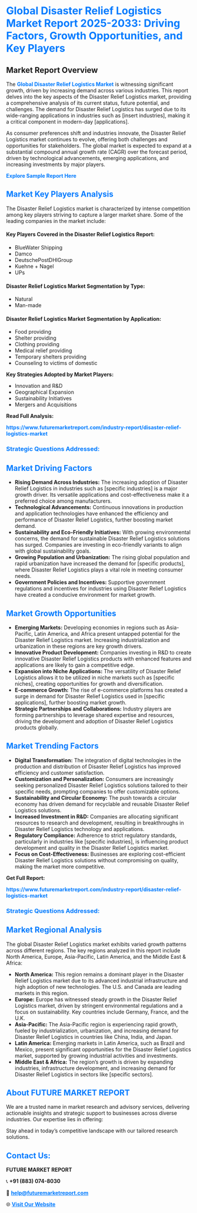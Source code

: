 <h1 style="color: #007BFF;">Global Disaster Relief Logistics Market Report 2025-2033: Driving Factors, Growth Opportunities, and Key Players</h1>

<section id="overview">
<h2>Market Report Overview</h2>
<p>The <a href="https://www.futuremarketreport.com/industry-report/disaster-relief-logistics-market" style="color: #007BFF; text-decoration: none;"><strong>Global Disaster Relief Logistics Market</strong></a> is witnessing significant growth, driven by increasing demand across various industries. This report delves into the key aspects of the Disaster Relief Logistics market, providing a comprehensive analysis of its current status, future potential, and challenges. The demand for Disaster Relief Logistics has surged due to its wide-ranging applications in industries such as [insert industries], making it a critical component in modern-day [applications].</p>
<p>As consumer preferences shift and industries innovate, the Disaster Relief Logistics market continues to evolve, offering both challenges and opportunities for stakeholders. The global market is expected to expand at a substantial compound annual growth rate (CAGR) over the forecast period, driven by technological advancements, emerging applications, and increasing investments by major players.</p>
</section>

<section id="overview">
<p><a href="https://www.futuremarketreport.com/request-sample/reportId=56781" style="color: #007BFF; text-decoration: none;"><strong>Explore Sample Report Here</strong></a></p>
</section>

<section id="key-players">
<h2 style="color: #007BFF;">Market Key Players Analysis</h2>
<p>The Disaster Relief Logistics market is characterized by intense competition among key players striving to capture a larger market share. Some of the leading companies in the market include:</p>
<h4>Key Players Covered in the Disaster Relief Logistics Report:</h4>
<ul><li>BlueWater Shipping</li><li>Damco</li><li>DeutschePostDHlGroup</li><li>Kuehne + Nagel</li><li>UPs</li></ul>
<h4>Disaster Relief Logistics Market Segmentation by Type:</h4>
<ul><li>Natural</li><li>Man-made</li></ul>

<h4>Disaster Relief Logistics Market Segmentation by Application:</h4>
<ul><li>Food providing</li><li>Shelter providing</li><li>Clothing providing</li><li>Medical relief providing</li><li>Temporary shelters providing</li><li>Counseling to victims of domestic</li></ul>
<p><strong>Key Strategies Adopted by Market Players:</strong></p>
<ul>
<li>Innovation and R&D</li>
<li>Geographical Expansion</li>
<li>Sustainability Initiatives</li>
<li>Mergers and Acquisitions</li>
</ul>
</section>

<section>
<p><strong>Read Full Analysis: </strong></p><a href="https://www.futuremarketreport.com/industry-report/disaster-relief-logistics-market" style="color: #007BFF; text-decoration: none;"><strong>https://www.futuremarketreport.com/industry-report/disaster-relief-logistics-market</strong></a>
<h3 style="color: #007BFF;">Strategic Questions Addressed:</h3>
</section>

<section id="driving-factors">
<h2 style="color: #007BFF;">Market Driving Factors</h2>
<ul>
<li><strong>Rising Demand Across Industries:</strong> The increasing adoption of Disaster Relief Logistics in industries such as [specific industries] is a major growth driver. Its versatile applications and cost-effectiveness make it a preferred choice among manufacturers.</li>
<li><strong>Technological Advancements:</strong> Continuous innovations in production and application technologies have enhanced the efficiency and performance of Disaster Relief Logistics, further boosting market demand.</li>
<li><strong>Sustainability and Eco-Friendly Initiatives:</strong> With growing environmental concerns, the demand for sustainable Disaster Relief Logistics solutions has surged. Companies are investing in eco-friendly variants to align with global sustainability goals.</li>
<li><strong>Growing Population and Urbanization:</strong> The rising global population and rapid urbanization have increased the demand for [specific products], where Disaster Relief Logistics plays a vital role in meeting consumer needs.</li>
<li><strong>Government Policies and Incentives:</strong> Supportive government regulations and incentives for industries using Disaster Relief Logistics have created a conducive environment for market growth.</li>
</ul>
</section>

<section id="growth-opportunities">
<h2 style="color: #007BFF;">Market Growth Opportunities</h2>
<ul>
<li><strong>Emerging Markets:</strong> Developing economies in regions such as Asia-Pacific, Latin America, and Africa present untapped potential for the Disaster Relief Logistics market. Increasing industrialization and urbanization in these regions are key growth drivers.</li>
<li><strong>Innovative Product Development:</strong> Companies investing in R&D to create innovative Disaster Relief Logistics products with enhanced features and applications are likely to gain a competitive edge.</li>
<li><strong>Expansion into Niche Applications:</strong> The versatility of Disaster Relief Logistics allows it to be utilized in niche markets such as [specific niches], creating opportunities for growth and diversification.</li>
<li><strong>E-commerce Growth:</strong> The rise of e-commerce platforms has created a surge in demand for Disaster Relief Logistics used in [specific applications], further boosting market growth.</li>
<li><strong>Strategic Partnerships and Collaborations:</strong> Industry players are forming partnerships to leverage shared expertise and resources, driving the development and adoption of Disaster Relief Logistics products globally.</li>
</ul>
</section>

<section id="trending-factors">
<h2 style="color: #007BFF;">Market Trending Factors</h2>
<ul>
<li><strong>Digital Transformation:</strong> The integration of digital technologies in the production and distribution of Disaster Relief Logistics has improved efficiency and customer satisfaction.</li>
<li><strong>Customization and Personalization:</strong> Consumers are increasingly seeking personalized Disaster Relief Logistics solutions tailored to their specific needs, prompting companies to offer customizable options.</li>
<li><strong>Sustainability and Circular Economy:</strong> The push towards a circular economy has driven demand for recyclable and reusable Disaster Relief Logistics solutions.</li>
<li><strong>Increased Investment in R&D:</strong> Companies are allocating significant resources to research and development, resulting in breakthroughs in Disaster Relief Logistics technology and applications.</li>
<li><strong>Regulatory Compliance:</strong> Adherence to strict regulatory standards, particularly in industries like [specific industries], is influencing product development and quality in the Disaster Relief Logistics market.</li>
<li><strong>Focus on Cost-Effectiveness:</strong> Businesses are exploring cost-efficient Disaster Relief Logistics solutions without compromising on quality, making the market more competitive.</li>
</ul>
</section>

<section>
<p><strong>Get Full Report: </strong></p><a href="https://www.futuremarketreport.com/industry-report/disaster-relief-logistics-market" style="color: #007BFF; text-decoration: none;"><strong>https://www.futuremarketreport.com/industry-report/disaster-relief-logistics-market</strong></a>
<h3 style="color: #007BFF;">Strategic Questions Addressed:</h3>
</section>


<section id="regional-analysis">
<h2 style="color: #007BFF;">Market Regional Analysis</h2>
<p>The global Disaster Relief Logistics market exhibits varied growth patterns across different regions. The key regions analyzed in this report include North America, Europe, Asia-Pacific, Latin America, and the Middle East & Africa:</p>
<ul>
<li><strong>North America:</strong> This region remains a dominant player in the Disaster Relief Logistics market due to its advanced industrial infrastructure and high adoption of new technologies. The U.S. and Canada are leading markets in this region.</li>
<li><strong>Europe:</strong> Europe has witnessed steady growth in the Disaster Relief Logistics market, driven by stringent environmental regulations and a focus on sustainability. Key countries include Germany, France, and the U.K.</li>
<li><strong>Asia-Pacific:</strong> The Asia-Pacific region is experiencing rapid growth, fueled by industrialization, urbanization, and increasing demand for Disaster Relief Logistics in countries like China, India, and Japan.</li>
<li><strong>Latin America:</strong> Emerging markets in Latin America, such as Brazil and Mexico, present significant opportunities for the Disaster Relief Logistics market, supported by growing industrial activities and investments.</li>
<li><strong>Middle East & Africa:</strong> The region’s growth is driven by expanding industries, infrastructure development, and increasing demand for Disaster Relief Logistics in sectors like [specific sectors].</li>
</ul>
</section>

<footer>
<h2 style="color: #007BFF;">About FUTURE MARKET REPORT</h2>
<p>We are a trusted name in market research and advisory services, delivering actionable insights and strategic support to businesses across diverse industries. Our expertise lies in offering:</p>

<p>Stay ahead in today’s competitive landscape with our tailored research solutions.</p>

<h2 style="color: #007BFF;">Contact Us:</h2>
<p><strong>FUTURE MARKET REPORT</strong></p>
<p>📞 <strong>+91 (883) 074-8030</strong></p>
<p>📧 <strong><a href="mailto:help@futuremarketreport.com" style="color: #007BFF;">help@futuremarketreport.com</a></strong></p>
<p>🌐 <strong><a href="https://www.futuremarketreport.com/" style="color: #007BFF;">Visit Our Website</a></strong></p>
</footer>